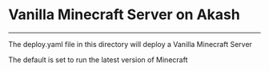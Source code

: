 # Vanilla Minecraft Server on Akash

---

The deploy.yaml file in this directory will deploy a Vanilla Minecraft Server 

The default is set to run the latest version of Minecraft


